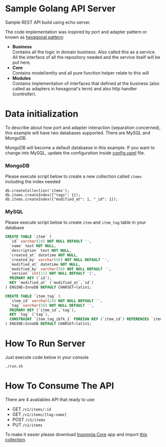 # Sample Golang API Server
Sample REST API build using echo server.

The code implementation was inspired by port and adapter pattern or known as [hexagonal pattern](blog.octo.com/en/hexagonal-architecture-three-principles-and-an-implementation-example):
- **Business**<br/>Contains all the logic in domain business. Also called this as a service. All the interface of all the repository needed and the service itself will be put here.
- **Core**<br/>Contains model/entity and all pure function helper relate to this will
- **Modules**<br/>Contains implementation of interfaces that defined at the business (also called as adapters in hexagonal's term) and also http handler (controller).

# Data initialization

To describe about how port and adapter interaction (separation concerned), this example will have two databases supported. There are MySQL and MongoDB.

MongoDB will become a default databaese in this example. If you want to change into MySQL, update the configuration inside 
[config.yaml](https://raw.githubusercontent.com/muhsinshodiq/golang-sample-api/master/config.yaml) file.

### MongoDB
Please execute script below to create a new collection called `items` including the index needed

```mongodb
db.createCollection('items');
db.items.createIndex({"tags": 1});
db.items.createIndex({"modified_at": 1, "_id": 1});
```

### MySQL
Please execute script below to create `item` and `item_tag` table in your database
```sql
CREATE TABLE `item` (
  `id` varchar(24) NOT NULL DEFAULT '',
  `name` text NOT NULL,
  `description` text NOT NULL,
  `created_at` datetime NOT NULL,
  `created_by` varchar(50) NOT NULL DEFAULT '',
  `modified_at` datetime NOT NULL,
  `modified_by` varchar(50) NOT NULL DEFAULT '',
  `version` int(11) NOT NULL DEFAULT '1',
  PRIMARY KEY (`id`),
  KEY `modified_at` (`modified_at`,`id`)
) ENGINE=InnoDB DEFAULT CHARSET=latin1;

CREATE TABLE `item_tag` (
  `item_id` varchar(24) NOT NULL DEFAULT '',
  `tag` varchar(50) NOT NULL DEFAULT '',
  PRIMARY KEY (`item_id`,`tag`),
  KEY `tag` (`tag`),
  CONSTRAINT `item_tag_ibfk_1` FOREIGN KEY (`item_id`) REFERENCES `item` (`id`) ON DELETE CASCADE ON UPDATE CASCADE
) ENGINE=InnoDB DEFAULT CHARSET=latin1;
```

# How To Run Server
Just execute code below in your console
```console
./run.sh
```

# How To Consume The API
There are 4 availables API that ready to use:
- GET `/v1/items/:id`
- GET `/v1/items/[tag-name]`
- POST `/v1/items`
- PUT `/v1/items`

To make it easier please download [Insomnia Core](https://insomnia.rest) app and import [this collection](https://raw.githubusercontent.com/muhsinshodiq/golang-sample-api/master/insomnia.json).